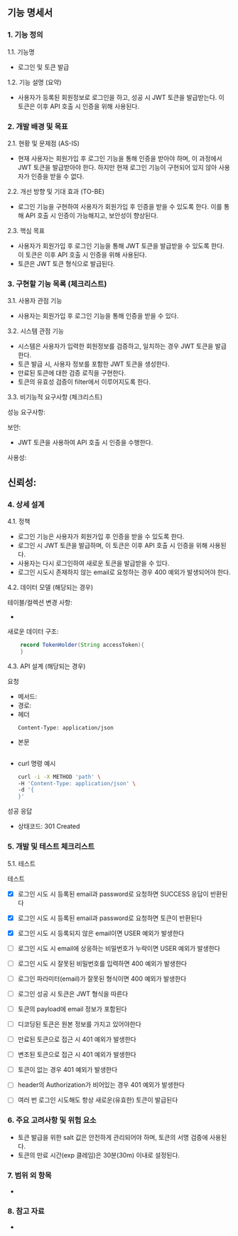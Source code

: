 ## 기능 명세서
### 1. 기능 정의

1.1. 기능명

- 로그인 및 토큰 발급

1.2. 기능 설명 (요약)

- 사용자가 등록된 회원정보로 로그인을 하고, 성공 시 JWT 토큰을 발급받는다. 이 토큰은 이후 API 호출 시 인증을 위해 사용된다.


### 2. 개발 배경 및 목표

2.1. 현황 및 문제점 (AS-IS)

- 현재 사용자는 회원가입 후 로그인 기능을 통해 인증을 받아야 하며, 이 과정에서 JWT 토큰을 발급받아야 한다. 하지만 현재 로그인 기능이 구현되어 있지 않아 사용자가 인증을 받을 수 없다.

2.2. 개선 방향 및 기대 효과 (TO-BE)

- 로그인 기능을 구현하여 사용자가 회원가입 후 인증을 받을 수 있도록 한다. 이를 통해 API 호출 시 인증이 가능해지고, 보안성이 향상된다.

2.3. 핵심 목표

- 사용자가 회원가입 후 로그인 기능을 통해 JWT 토큰을 발급받을 수 있도록 한다. 이 토큰은 이후 API 호출 시 인증을 위해 사용된다.
- 토큰은 JWT 토큰 형식으로 발급된다.

### 3. 구현할 기능 목록 (체크리스트)

3.1. 사용자 관점 기능

- 사용자는 회원가입 후 로그인 기능을 통해 인증을 받을 수 있다.

3.2. 시스템 관점 기능

- 시스템은 사용자가 입력한 회원정보를 검증하고, 일치하는 경우 JWT 토큰을 발급한다.
- 토큰 발급 시, 사용자 정보를 포함한 JWT 토큰을 생성한다.
- 만료된 토큰에 대한 검증 로직을 구현한다.
- 토큰의 유효성 검증이 filter에서 이루어지도록 한다.


3.3. 비기능적 요구사항 (체크리스트)

성능 요구사항:

보안:
- JWT 토큰을 사용하여 API 호출 시 인증을 수행한다.

사용성:

신뢰성:
- 

### 4. 상세 설계

4.1. 정책

- 로그인 기능은 사용자가 회원가입 후 인증을 받을 수 있도록 한다.
- 로그인 시 JWT 토큰을 발급하며, 이 토큰은 이후 API 호출 시 인증을 위해 사용된다.
- 사용자는 다시 로그인하여 새로운 토큰을 발급받을 수 있다.
- 로그인 시도시 존재하지 않는 email로 요청하는 경우 400 예외가 발생되어야 한다.





4.2. 데이터 모델 (해당되는 경우)

테이블/컬렉션 변경 사항:

- 

새로운 데이터 구조:

```java
    record TokenHolder(String accessToken){
    }
```

4.3. API 설계 (해당되는 경우)


요청
- 메서드:
- 경로:
- 헤더
  ```
  Content-Type: application/json
  ```
- 본문
  ```
  
  ```
- curl 명령 예시
  ```bash
  curl -i -X METHOD 'path' \
  -H 'Content-Type: application/json' \
  -d '{
  }'
  ```

성공 응답
- 상태코드: 301 Created


### 5. 개발 및 테스트 체크리스트

5.1. 테스트


테스트
- [x] 로그인 시도 시 등록된 email과 password로 요청하면 SUCCESS 응답이 반환된다

- [x] 로그인 시도 시 등록된 email과 password로 요청하면 토큰이 반환된다

- [x] 로그인 시도 시 등록되지 않은 email이면 USER 예외가 발생한다

- [ ] 로그인 시도 시 email에 상응하는 비밀번호가 누락이면 USER 예외가 발생한다

- [ ] 로그인 시도 시 잘못된 비밀번호를 입력하면 400 예외가 발생한다

- [ ] 로그인 파라미터(email)가 잘못된 형식이면 400 예외가 발생한다

- [ ] 로그인 성공 시 토큰은 JWT 형식을 따른다

- [ ] 토큰의 payload에 email 정보가 포함된다

- [ ] 디코딩된 토큰은 원본 정보를 가지고 있어야한다

- [ ] 만료된 토큰으로 접근 시 401 예외가 발생한다

- [ ] 변조된 토큰으로 접근 시 401 예외가 발생한다

- [ ] 토큰이 없는 경우 401 예외가 발생한다

- [ ] header의 Authorization가 비어있는 경우 401 예외가 발생한다

- [ ] 여러 번 로그인 시도해도 항상 새로운(유효한) 토큰이 발급된다

### 6. 주요 고려사항 및 위험 요소

- 토큰 발급을 위한 salt 값은 안전하게 관리되어야 하며, 토큰의 서명 검증에 사용된다.
- 토큰의 만료 시간(exp 클레임)은 30분(30m) 이내로 설정된다.

### 7. 범위 외 항목

-

### 8. 참고 자료

- 
